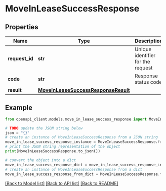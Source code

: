 # MoveInLeaseSuccessResponse


## Properties

Name | Type | Description | Notes
------------ | ------------- | ------------- | -------------
**request_id** | **str** | Unique identifier for the request | 
**code** | **str** | Response status code | 
**result** | [**MoveInLeaseSuccessResponseResult**](MoveInLeaseSuccessResponseResult.md) |  | 

## Example

```python
from openapi_client.models.move_in_lease_success_response import MoveInLeaseSuccessResponse

# TODO update the JSON string below
json = "{}"
# create an instance of MoveInLeaseSuccessResponse from a JSON string
move_in_lease_success_response_instance = MoveInLeaseSuccessResponse.from_json(json)
# print the JSON string representation of the object
print(MoveInLeaseSuccessResponse.to_json())

# convert the object into a dict
move_in_lease_success_response_dict = move_in_lease_success_response_instance.to_dict()
# create an instance of MoveInLeaseSuccessResponse from a dict
move_in_lease_success_response_from_dict = MoveInLeaseSuccessResponse.from_dict(move_in_lease_success_response_dict)
```
[[Back to Model list]](../README.md#documentation-for-models) [[Back to API list]](../README.md#documentation-for-api-endpoints) [[Back to README]](../README.md)


